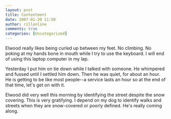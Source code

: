 ```yaml
---
layout: post
title: Contentment
date: 2007-01-20 11:50
author: rillonline
comments: true
categories: [Uncategorized]
---
```

<p>Elwood really likes being curled up between my feet. No climbing. No poking at my hands bone in mouth while I try to use the keyboard. I will end of using this laptop computer in my lap.
<p>Yesterday I put him on tie down while I talked with someone. He whimpered and fussed until I settled him down. Then he was quiet, for about an hour. He is getting to be like most people--a service lasts an hour so at the end of that time, let's get on with it.
<p>Elwood did very well this morning by identifying the street despite the snow covering. This is very gratifying. I depend on my dog to identify walks and streets when they are snow-covered or poorly defined. He's really coming along.
